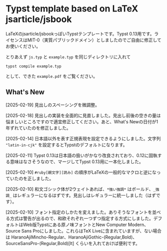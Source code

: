 # Typst template based on LaTeX jsarticle/jsbook

LaTeXのjsarticle/jsbookっぽいTypstテンプレートです。Typst 0.13用です。ライセンスはMIT-0（実質パブリックドメイン）としましたのでご自由に修正してお使いください。

とりあえず `js.typ` と `example.typ` を同じディレクトリに入れて

```
typst compile example.typ
```

として、できた `example.pdf` をご覧ください。

## What's New

[2025-02-19] 見出しのスペーシングを微調整。

[2025-02-18] 見出しの実装を全面的に見直しました。見出し前後の空きの量は悩ましいところですので適宜修正してください。あと、What's Newの日付が1年ずれていたのを修正しました。

[2025-02-14] 日本語以外を表す正規表現を設定できるようにしました。文字列 `"latin-in-cjk"` を設定するとTypstのデフォルトになります。

[2025-02-11] Typst 0.13は日本語の扱いがかなり改良されており、0.12に固執する意味はなさそうなので、マージしてTypst 0.13用に一本化しました。

[2025-02-10] `#ruby[親文字][読み]` の順序がLaTeXの一般的なマクロと逆になっていたのを正しました。

[2025-02-10] 和文ゴシック体が2ウェイトあれば、`*強い強調*` はボールド、`_強調_` はレギュラーになるはずです。見出しはレギュラーに統一しました（はずです）。

[2025-02-10] フォント指定のしかたを変えました。ありそうなフォントを並べる方式は警告が出るので、和欧それぞれ一つずつ指定する方式にしました。デフォルトはWeb版Typstにある原ノ味フォントとNew Computer Modern、Source Sans Proにしました。これらはTeX Liveに含まれていますが、ない場合は HaranoAjiMincho-Regular、HaranoAjiGothic-(Regular,Bold)、SourceSansPro-(Regular,Bold)[It] くらいを入れておけば便利です。
